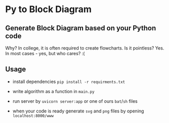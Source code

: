 # Py to Block Diagram

## Generate Block Diagram based on your Python code

Why? In college, it is often required to create flowcharts. Is it pointless? Yes. In most cases - yes, but who cares? :(

## Usage

- install dependencies `pip install -r requirments.txt`

- write algorithm as a function in `main.py`

- run server by `uvicorn server:app` or one of ours `bat`/`sh` files

- when your code is ready generate `svg` and `png` files by opening `localhost:8000/www`

